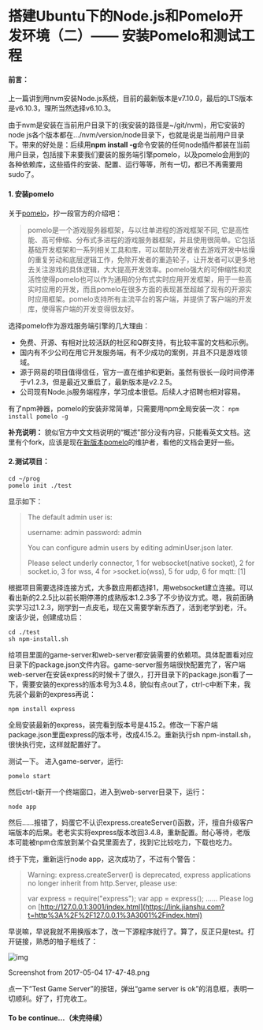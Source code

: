 # 搭建Ubuntu下的Node.js和Pomelo开发环境（二）—— 安装Pomelo和测试工程

#### 前言：

上一篇讲到用nvm安装Node.js系统，目前的最新版本是v7.10.0，最后的LTS版本是v6.10.3，理所当然选择v6.10.3。

由于nvm是安装在当前用户目录下的(我安装的路径是~/git/nvm)，用它安装的node js各个版本都在.../nvm/version/node目录下，也就是说是当前用户目录下。带来的好处是：后续用**npm install -g**命令安装的任何node插件都装在当前用户目录，包括接下来要我们要装的服务端引擎pomelo，以及pomelo会用到的各种依赖库，这些插件的安装、配置、运行等等，所有一切，都已不再需要用sudo了。

#### 1. 安装pomelo

关于[pomelo](https://link.jianshu.com?t=https%3A%2F%2Fgithub.com%2FNetEase%2Fpomelo%2Fwiki%2FHome-in-Chinese)，抄一段官方的介绍吧：

> pomelo是一个游戏服务器框架，与以往单进程的游戏框架不同, 它是高性能、高可伸缩、分布式多进程的游戏服务器框架，并且使用很简单。它包括基础开发框架和一系列相关工具和库，可以帮助开发者省去游戏开发中枯燥的重复劳动和底层逻辑工作，免除开发者的重造轮子，让开发者可以更多地去关注游戏的具体逻辑，大大提高开发效率。pomelo强大的可伸缩性和灵活性使得pomelo也可以作为通用的分布式实时应用开发框架，用于一些高实时应用的开发，而且pomelo在很多方面的表现甚至超越了现有的开源实时应用框架。pomelo支持所有主流平台的客户端，并提供了客户端的开发库，使得客户端的开发变得很友好。

选择pomelo作为游戏服务端引擎的几大理由：

- 免费、开源、有相对比较活跃的社区和Q群支持，有比较丰富的文档和示例。
- 国内有不少公司在用它开发服务端，有不少成功的案例，并且不只是游戏领域。
- 源于网易的项目值得信任，官方一直在维护和更新。虽然有很长一段时间停滞于v1.2.3，但是最近又重启了，最新版本是v2.2.5。
- 公司现有Node.js服务端程序，学习成本很低。后续人才招聘也相对容易。

有了npm神器，pomelo的安装非常简单，只需要用npm全局安装一次：
`npm install pomelo -g`

**补充说明：** 貌似官方中文文档说明的“概述”部分没有内容，只能看英文文档。这里有个fork，应该是现在[新版本pomelo](https://link.jianshu.com?t=https%3A%2F%2Fgithub.com%2Fcynron%2Fpomelo%2Fwiki%2F%25E4%25B8%25AD%25E6%2596%2587%25E6%2596%2587%25E6%25A1%25A3%25E9%25A6%2596%25E9%25A1%25B5)的维护者，看他的文档会更好一些。

#### 2.测试项目：

```
cd ~/prog
pomelo init ./test

```

显示如下：

> The default admin user is:
>
> username: admin
> password: admin
>
> You can configure admin users by editing adminUser.json later.
>
> Please select underly connector, 1 for websocket(native socket), 2 for socket.io, 3 for wss, 4 for >socket.io(wss), 5 for udp, 6 for mqtt: [1]

根据项目需要选择连接方式，大多数应用都选择1，用websocket建立连接。可以看出新的2.2.5比以前长期停滞的成熟版本1.2.3多了不少协议方式。嗯，我前面确实学习过1.2.3，刚学到一点皮毛，现在又需要学新东西了，活到老学到老，汗。废话少说，创建成功后：

```
cd ./test
sh npm-install.sh

```

给项目里面的game-server和web-server都安装需要的依赖项。具体配置看对应目录下的package.json文件内容。game-server服务端很快配置完了，客户端web-server在安装express的时候卡了很久，打开目录下的package.json看了一下，需要安装的express的版本号为3.4.8，貌似有点out了，ctrl-c中断下来，我先装个最新的express再说：

```
npm install express

```

全局安装最新的express，装完看到版本号是4.15.2。修改一下客户端package.json里面express的版本号，改成4.15.2。重新执行sh npm-install.sh，很快执行完，这样就配置好了。

测试一下。
进入game-server，运行:

```
pomelo start

```

然后ctrl-t新开一个终端窗口，进入到web-server目录下，运行：

```
node app

```

然后……报错了，妈蛋它不认识express.createServer()函数，汗，擅自升级客户端版本的后果。老老实实将express版本改回3.4.8，重新配置。耐心等待，老版本可能被npm仓库放到某个旮旯里面去了，找到它比较吃力，下载也吃力。

终于下完，重新运行node app，这次成功了，不过有个警告：

> Warning: express.createServer() is deprecated, express
> applications no longer inherit from http.Server,
> please use:
>
> var express = require("express");
> var app = express();
> ......
> Please log on [http://127.0.0.1:3001/index.html](https://link.jianshu.com?t=http%3A%2F%2F127.0.0.1%3A3001%2Findex.html)

早说嘛，早说我就不用换版本了，改一下源程序就行了。算了，反正只是test。打开链接，熟悉的柚子粗线了：

![img](http://upload-images.jianshu.io/upload_images/4669459-3680d761df125935.png?imageMogr2/auto-orient/strip%7CimageView2/2/w/962/format/webp)

Screenshot from 2017-05-04 17-47-48.png

点一下“Test Game Server”的按钮，弹出“game server is ok”的消息框，表明一切顺利。好了，打完收工。

#### To be continue...（未完待续）